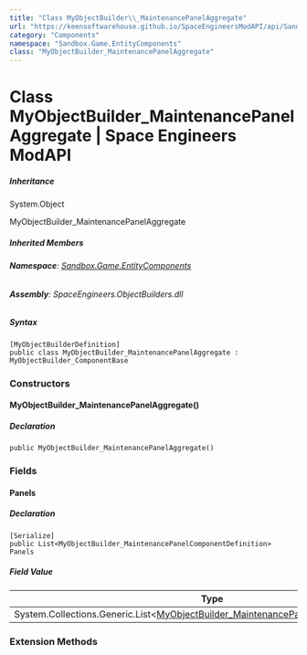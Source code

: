 ```yaml
---
title: "Class MyObjectBuilder\\_MaintenancePanelAggregate"
url: "https://keensoftwarehouse.github.io/SpaceEngineersModAPI/api/Sandbox.Game.EntityComponents.MyObjectBuilder_MaintenancePanelAggregate.html"
category: "Components"
namespace: "Sandbox.Game.EntityComponents"
class: "MyObjectBuilder_MaintenancePanelAggregate"
---
```


# Class MyObjectBuilder\_MaintenancePanelAggregate | Space Engineers ModAPI

##### Inheritance

System.Object

MyObjectBuilder\_MaintenancePanelAggregate

##### Inherited Members

###### **Namespace**: [Sandbox.Game.EntityComponents](https://keensoftwarehouse.github.io/SpaceEngineersModAPI/api/Sandbox.Game.EntityComponents.html)

###### **Assembly**: SpaceEngineers.ObjectBuilders.dll

##### Syntax

```
[MyObjectBuilderDefinition]
public class MyObjectBuilder_MaintenancePanelAggregate : MyObjectBuilder_ComponentBase
```

### Constructors

#### MyObjectBuilder\_MaintenancePanelAggregate()

##### Declaration

```
public MyObjectBuilder_MaintenancePanelAggregate()
```

### Fields

#### Panels

##### Declaration

```
[Serialize]
public List<MyObjectBuilder_MaintenancePanelComponentDefinition> Panels
```

##### Field Value

| Type | Description |
| --- | --- |
| System.Collections.Generic.List<[MyObjectBuilder\_MaintenancePanelComponentDefinition](https://keensoftwarehouse.github.io/SpaceEngineersModAPI/api/Sandbox.Common.ObjectBuilders.Definitions.MyObjectBuilder_MaintenancePanelComponentDefinition.html)\> |     |

### Extension Methods
